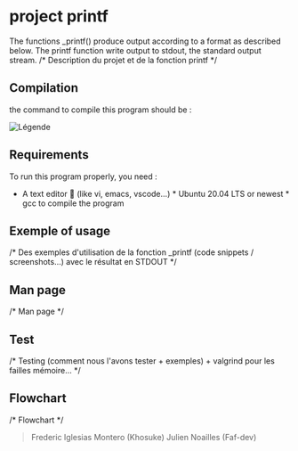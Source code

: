 # project printf

The functions _printf() produce output according to a format as described below. The printf function write output to stdout, the standard output stream. 
/* Description du projet et de la fonction printf */

## Compilation

the command to compile this program should be :

![Légende](https://i.ibb.co/4ZLLmcj/compilation-command.png)

## Requirements

To run this program properly, you need : 
* A text editor 🤡 (like vi, emacs, vscode...) * Ubuntu 20.04 LTS or newest * gcc to compile the program

## Exemple of usage

/* Des exemples d'utilisation de la fonction _printf (code snippets / screenshots…) avec le résultat en STDOUT */

## Man page

/* Man page */

## Test 
/* Testing (comment nous l'avons tester + exemples) + valgrind pour les failles mémoire… */

## Flowchart
/* Flowchart */


> Frederic Iglesias Montero (Khosuke)
> Julien Noailles (Faf-dev)
